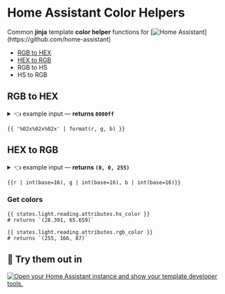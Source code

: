 # Home Assistant Color Helpers

Common **jinja** template **color helper** functions for [![Home Assistant](https://img.shields.io/badge/Home-Assistant-000?logo=HomeAssistant&logoColor=fff&labelColor=41BDF5&style=flat&color=rgba(108,204,247,1))](https://github.com/home-assistant)

- [RGB to HEX](#rgb-to-hex)
- [HEX to RGB](#hex-to-rgb)
- RGB to HS
- HS to RGB


## RGB to HEX

<details>
  <summary> 👈 example input — <b>returns <code>0000ff</code></b> </summary>
  
```jinja
{%- set r = 0 -%}
{%- set g = 0 -%}
{%- set b = 255 -%}
```

</details>

```jinja
{{ '%02x%02x%02x' | format(r, g, b) }}
```

## HEX to RGB

<details>
  <summary> 👈 example input — <b>returns <code>(0, 0, 255)</code></b> </summary>
  
```jinja
{%- set rr = 'ff' -%}
{%- set gg = '00' -%}
{%- set bb = '00' -%}
```

</details>

```jinja
{{r | int(base=16), g | int(base=16), b | int(base=16)}}
```

### Get colors
```jinja
{{ states.light.reading.attributes.hs_color }}
# returns `(28.391, 65.659)`
```

```jinja
{{ states.light.reading.attributes.rgb_color }}
# returns `(255, 166, 87)`
```


## 🫵 Try them out in 

[![Open your Home Assistant instance and show your template developer tools.](https://my.home-assistant.io/badges/developer_template.svg)](https://my.home-assistant.io/redirect/developer_template/)
